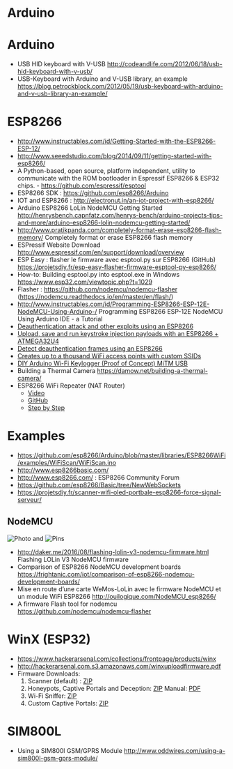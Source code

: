 Arduino
======

# Arduino
* USB HID keyboard with V-USB http://codeandlife.com/2012/06/18/usb-hid-keyboard-with-v-usb/
* USB-Keyboard with Arduino and V-USB library, an example https://blog.petrockblock.com/2012/05/19/usb-keyboard-with-arduino-and-v-usb-library-an-example/

# ESP8266
* http://www.instructables.com/id/Getting-Started-with-the-ESP8266-ESP-12/
* http://www.seeedstudio.com/blog/2014/09/11/getting-started-with-esp8266/
* A Python-based, open source, platform independent, utility to communicate with the ROM bootloader in Espressif ESP8266 & ESP32 chips. - https://github.com/espressif/esptool
* ESP8266 SDK : https://github.com/esp8266/Arduino
* IOT and ESP8266 : http://electronut.in/an-iot-project-with-esp8266/
* Arduino ESP8266 LoLin NodeMCU Getting Started http://henrysbench.capnfatz.com/henrys-bench/arduino-projects-tips-and-more/arduino-esp8266-lolin-nodemcu-getting-started/ 
* http://www.pratikpanda.com/completely-format-erase-esp8266-flash-memory/ Completely format or erase ESP8266 flash memory
* ESPressif Website Download http://www.espressif.com/en/support/download/overview
* ESP Easy : flasher le firmware avec esptool.py sur ESP8266 (GitHub) https://projetsdiy.fr/esp-easy-flasher-firmware-esptool-py-esp8266/
* How-to: Building esptool.py into esptool.exe in Windows https://www.esp32.com/viewtopic.php?t=1029
* Flasher : https://github.com/nodemcu/nodemcu-flasher (https://nodemcu.readthedocs.io/en/master/en/flash/)
* http://www.instructables.com/id/Programming-ESP8266-ESP-12E-NodeMCU-Using-Arduino-/ Programming ESP8266 ESP-12E NodeMCU Using Arduino IDE - a Tutorial
* [Deauthentication attack and other exploits using an ESP8266](https://github.com/spacehuhn/esp8266_deauther)
* [Upload, save and run keystroke injection payloads with an ESP8266 + ATMEGA32U4](https://github.com/spacehuhn/wifi_ducky)
* [Detect deauthentication frames using an ESP8266](https://github.com/spacehuhn/DeauthDetector)
* [Creates up to a thousand WiFi access points with custom SSIDs](https://github.com/spacehuhn/esp8266_beaconSpam)
* [ DIY Arduino Wi-Fi Keylogger (Proof of Concept) MiTM USB](https://github.com/spacehuhn/wifi_keylogger)
* Building a Thermal Camera https://damow.net/building-a-thermal-camera/
* ESP8266 WiFi Repeater (NAT Router) 
	* [Video](https://www.youtube.com/watch?v=OM2FqnMFCLw)
	* [GitHub](https://github.com/martin-ger/esp_wifi_repeater)
	* [Step by Step](http://runtimeprojects.com/2017/03/extend-wifi-with-an-esp8266/)

# Examples
* https://github.com/esp8266/Arduino/blob/master/libraries/ESP8266WiFi/examples/WiFiScan/WiFiScan.ino
* http://www.esp8266basic.com/
* http://www.esp8266.com/ : ESP8266 Community Forum
* https://github.com/esp8266/Basic/tree/NewWebSockets
* https://projetsdiy.fr/scanner-wifi-oled-portbale-esp8266-force-signal-serveur/

## NodeMCU
![Photo](https://cdn.instructables.com/F7K/RNQQ/IVO7WQ8V/F7KRNQQIVO7WQ8V.LARGE.jpg) and ![Pins](https://dziadalnfpolx.cloudfront.net/blog/wp-content/uploads/2015/09/esp8266-nodemcu-dev-kit-v3-pins.jpg)
* http://daker.me/2016/08/flashing-lolin-v3-nodemcu-firmware.html Flashing LOLin V3 NodeMCU firmware
* Comparison of ESP8266 NodeMCU development boards https://frightanic.com/iot/comparison-of-esp8266-nodemcu-development-boards/
* Mise en route d’une carte WeMos-LoLin avec le firmware NodeMCU et un module WiFi ESP8266 http://ouilogique.com/NodeMCU_esp8266/
* A firmware Flash tool for nodemcu https://github.com/nodemcu/nodemcu-flasher

# WinX (ESP32)
* https://www.hackerarsenal.com/collections/frontpage/products/winx
* http://hackerarsenal.com.s3.amazonaws.com/winxuploadfirmware.pdf
* Firmware Downloads:
  1. Scanner (default) :  [ZIP](http://hackerarsenal.com.s3.amazonaws.com/winx-scanner-firmware.zip)
  2. Honeypots, Captive Portals and Deception:  [ZIP](http://hackerarsenal.com.s3.amazonaws.com/WiNX-Deception_firmware.zip)   Manual:  [PDF](http://hackerarsenal.com.s3.amazonaws.com/deception-manual.pdf)
  3. Wi-Fi Sniffer:  [ZIP](http://hackerarsenal.com.s3.amazonaws.com/WiNX-Sniffer.zip)
  4. Custom Captive Portals:  [ZIP](http://hackerarsenal.com.s3.amazonaws.com/WiNX-Custom-Portals.zip)

# SIM800L
* Using a SIM800l GSM/GPRS Module http://www.oddwires.com/using-a-sim800l-gsm-gprs-module/
